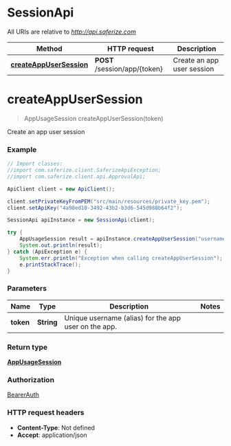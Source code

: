 # SessionApi

All URIs are relative to *http://api.saferize.com*

Method | HTTP request | Description
------------- | ------------- | -------------
[**createAppUserSession**](SessionApi.md#createAppUserSession) | **POST** /session/app/{token} | Create an app user session



<a name="createAppUserSession"></a>
# **createAppUserSession**
> AppUsageSession createAppUserSession(token)

Create an app user session

### Example
```java
// Import classes:
//import com.saferize.client.SaferizeApiException;
//import com.saferize.client.api.ApprovalApi;

ApiClient client = new ApiClient();

client.setPrivateKeyFromPEM("src/main/resources/private_key.pem");
client.setApiKey("4a98ed10-3492-43b2-b3d6-545d988b64f2");

SessionApi apiInstance = new SessionApi(client);

try {
    AppUsageSession result = apiInstance.createAppUserSession("username");
    System.out.println(result);
} catch (ApiException e) {
    System.err.println("Exception when calling createAppUserSession");
    e.printStackTrace();
}
```

### Parameters

Name | Type | Description  | Notes
------------- | ------------- | ------------- | -------------
 **token** | **String**| Unique username (alias) for the app user on the app. |


### Return type

[**AppUsageSession**](AppUsageSession.md)

### Authorization

[BearerAuth](../README.md#BearerAuth)

### HTTP request headers

 - **Content-Type**: Not defined
 - **Accept**: application/json
 
